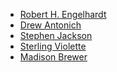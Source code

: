 ﻿- [Robert H. Engelhardt](https://github.com/rheone)
- [Drew Antonich](https://github.com/drewantonich)
- [Stephen Jackson](https://github.com/scj7t4)
- [Sterling Violette](https://github.com/Sterlinghv)
- [Madison Brewer](https://github.com/mabdrew)
